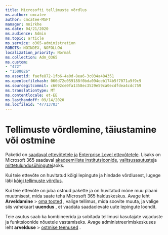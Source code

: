 ```yaml
---
title: Microsofti tellimuste võrdlus
ms.author: cmcatee
author: cmcatee-MSFT
manager: mnirkhe
ms.date: 04/21/2020
ms.audience: Admin
ms.topic: article
ms.service: o365-administration
ROBOTS: NOINDEX, NOFOLLOW
localization_priority: Normal
ms.collection: Adm_O365
ms.custom:
- "472"
- "1500026"
ms.assetid: faefe872-1fb6-4a0d-8ea6-3c034a484351
ms.openlocfilehash: 060d72e059188f0bda094eeb174b5f7071a9f9c9
ms.sourcegitcommit: c6692ce0fa1358ec3529e59ca0ecdfdea4cdc759
ms.translationtype: MT
ms.contentlocale: et-EE
ms.lasthandoff: 09/14/2020
ms.locfileid: "47713703"
---
```

# <a name="compare-upgrade-or-purchase-subscriptions"></a>Tellimuste võrdlemine, täiustamine või ostmine
  
Paketid on [saadaval ettevõtetele ja](https://products.office.com/compare-all-microsoft-office-products?tab=2) [Enterprise Level ettevõtetele](https://products.office.com/business/compare-more-office-365-for-business-plans). Lisaks on Microsoft 365 saadaval [akadeemiliste institutsioonide](https://products.office.com/academic/compare-office-365-education-plans), [valitsusasutuste](https://products.office.com/government/compare-office-365-government-plans)ja [mittetulundusühingute](https://products.office.com/nonprofit/office-365-nonprofit-plans-and-pricing?tab=1)jaoks.
  
Kui teie ettevõte on huvitatud kõigi lepingute ja hindade võrdlusest, lugege läbi [kõigi tellimuste võrdlus](https://products.office.com/business/compare-more-office-365-for-business-plans).
  
Kui teie ettevõte on juba ostnud pakette ja on huvitatud mõne muu plaani muutmisest, mida saate teha Microsoft 365 halduskeskus. Avage leht **Arveldamine** \> [oma tooted](https://go.microsoft.com/fwlink/p/?linkid=842054) , valige tellimus, mida soovite muuta, ja valige siis vahekaart **uuendus** , et vaadata saadaolevate uute lepingute loendit.
  
Teie asutus saab ka kombineerida ja sobitada tellimusi kasutajate vajaduste ja funktsioonide nõuetele vastamiseks. Avage administreerimiskeskuses leht **arvelduse** \> [ostmise teenused](https://go.microsoft.com/fwlink/p/?linkid=868433) .
